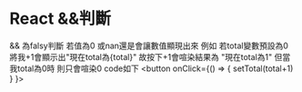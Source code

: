 # React &&判斷
&& 為falsy判斷 若值為0 或nan還是會讓數值顯現出來
例如
若total變數預設為0 將我+1會顯示出"現在total為{total}"
故按下+1會喧染結果為 "現在total為1"
但當我total為0時 則只會喧染0
code如下
<button onClick={() =>
{
setTotal(total+1)
}
</button>}>
